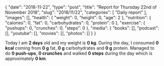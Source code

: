 {
    "date": "2018-11-22",
    "type": "post",
    "title": "Report for Thursday 22nd of November 2018",
    "slug": "2018\/11\/22",
    "categories": [
        "Daily report"
    ],
    "images": [],
    "health": {
        "weight": 0,
        "height": 0,
        "age": 2
    },
    "nutrition": {
        "calories": 0,
        "fat": 0,
        "carbohydrates": 0,
        "protein": 0
    },
    "exercise": {
        "pushups": 0,
        "crunches": 0,
        "steps": 0
    },
    "media": {
        "books": [],
        "podcast": [],
        "youtube": [],
        "movies": [],
        "photos": []
    }
}

Today I am <strong>2 days</strong> old and my weight is <strong>0 kg</strong>. During the day, I consumed <strong>0 kcal</strong> coming from <strong>0 g</strong> fat, <strong>0 g</strong> carbohydrates and <strong>0 g</strong> protein. Managed to do <strong>0 push-ups</strong>, <strong>0 crunches</strong> and walked <strong>0 steps</strong> during the day which is approximately <strong>0 km</strong>.